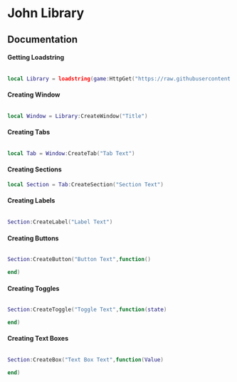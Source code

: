 # John Library

## Documentation

#### Getting Loadstring

```lua

local Library = loadstring(game:HttpGet("https://raw.githubusercontent.com/JohnBardot/JohnLib/main/JohnLib.lua"))()

```

#### Creating Window

```lua

local Window = Library:CreateWindow("Title")

```

#### Creating Tabs

```lua

local Tab = Window:CreateTab("Tab Text")

```
#### Creating Sections
```lua
local Section = Tab:CreateSection("Section Text")
```
#### Creating Labels

```lua

Section:CreateLabel("Label Text")

```

#### Creating Buttons

```lua

Section:CreateButton("Button Text",function()

end)

```

#### Creating Toggles

```lua

Section:CreateToggle("Toggle Text",function(state)

end)

```

#### Creating Text Boxes

```lua

Section:CreateBox("Text Box Text",function(Value)

end)

```
